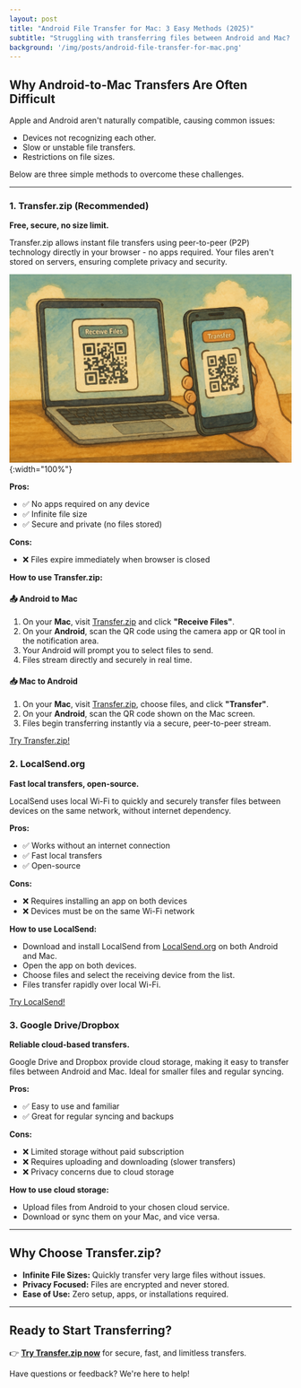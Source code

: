 ```yaml
---
layout: post
title: "Android File Transfer for Mac: 3 Easy Methods (2025)"
subtitle: "Struggling with transferring files between Android and Mac? You're not alone."
background: '/img/posts/android-file-transfer-for-mac.png'
---
```


## Why Android-to-Mac Transfers Are Often Difficult

Apple and Android aren't naturally compatible, causing common issues:

- Devices not recognizing each other.
- Slow or unstable file transfers.
- Restrictions on file sizes.

Below are three simple methods to overcome these challenges.

---

### 1. **Transfer.zip (Recommended)**

**Free, secure, no size limit.**

Transfer.zip allows instant file transfers using peer-to-peer (P2P) technology directly in your browser - no apps required. Your files aren't stored on servers, ensuring complete privacy and security.

![Stylised Image of Two Devices, a phone and a laptop, sending files to each other. The phone scans a QR code on the laptop.](/img/posts/android-file-transfer-qr.png){:width="100%"}

**Pros:**

- ✅ No apps required on any device
- ✅ Infinite file size
- ✅ Secure and private (no files stored)

**Cons:**

- ❌ Files expire immediately when browser is closed

**How to use Transfer.zip:**

#### 📤 Android to Mac

1. On your **Mac**, visit [Transfer.zip](https://transfer.zip) and click **"Receive Files"**.
2. On your **Android**, scan the QR code using the camera app or QR tool in the notification area.
3. Your Android will prompt you to select files to send.
4. Files stream directly and securely in real time.

#### 📥 Mac to Android

1. On your **Mac**, visit [Transfer.zip](https://transfer.zip), choose files, and click **"Transfer"**.
2. On your **Android**, scan the QR code shown on the Mac screen.
3. Files begin transferring instantly via a secure, peer-to-peer stream.

<a href="https://transfer.zip/" class="btn btn-primary" target="_blank">Try Transfer.zip!</a>

### 2. **LocalSend.org**

**Fast local transfers, open-source.**

LocalSend uses local Wi-Fi to quickly and securely transfer files between devices on the same network, without internet dependency.

**Pros:**

- ✅ Works without an internet connection
- ✅ Fast local transfers
- ✅ Open-source

**Cons:**

- ❌ Requires installing an app on both devices
- ❌ Devices must be on the same Wi-Fi network

**How to use LocalSend:**

- Download and install LocalSend from [LocalSend.org](https://localsend.org/) on both Android and Mac.
- Open the app on both devices.
- Choose files and select the receiving device from the list.
- Files transfer rapidly over local Wi-Fi.

<a href="https://LocalSend.org/" class="btn btn-primary" target="_blank">Try LocalSend!</a>

### 3. **Google Drive/Dropbox**

**Reliable cloud-based transfers.**

Google Drive and Dropbox provide cloud storage, making it easy to transfer files between Android and Mac. Ideal for smaller files and regular syncing.

**Pros:**

- ✅ Easy to use and familiar
- ✅ Great for regular syncing and backups

**Cons:**

- ❌ Limited storage without paid subscription
- ❌ Requires uploading and downloading (slower transfers)
- ❌ Privacy concerns due to cloud storage

**How to use cloud storage:**

- Upload files from Android to your chosen cloud service.
- Download or sync them on your Mac, and vice versa.

---

## Why Choose Transfer.zip?

- **Infinite File Sizes:** Quickly transfer very large files without issues.
- **Privacy Focused:** Files are encrypted and never stored.
- **Ease of Use:** Zero setup, apps, or installations required.

---

## Ready to Start Transferring?

👉 **[Try Transfer.zip now](https://transfer.zip)** for secure, fast, and limitless transfers.

Have questions or feedback? We're here to help!

